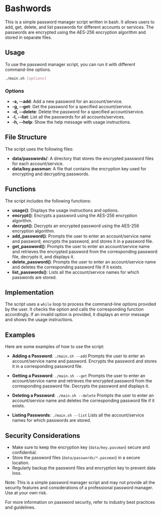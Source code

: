 # Bashwords

This is a simple password manager script written in bash. It allows users to add, get, delete, and list passwords for different accounts or services. The passwords are encrypted using the AES-256 encryption algorithm and stored in separate files.

## Usage

To use the password manager script, you can run it with different command-line options. 

```bash
./main.sh [options]
```

### Options

- **-a, --add**: Add a new password for an account/service.
- **-g, --get**: Get the password for a specified account/service.
- **-d, --delete**: Delete the password for a specified account/service.
- **-l, --list**: List all the passwords for all accounts/services.
- **-h, --help**: Show the help message with usage instructions.

## File Structure

The script uses the following files:

- **data/passwords/**: A directory that stores the encrypted password files for each account/service.
- **data/key.passman**: A file that contains the encryption key used for encrypting and decrypting passwords.

## Functions

The script includes the following functions:

- **usage()**: Displays the usage instructions and options.
- **encrypt()**: Encrypts a password using the AES-256 encryption algorithm.
- **decrypt()**: Decrypts an encrypted password using the AES-256 encryption algorithm.
- **add_password()**: Prompts the user to enter an account/service name and password, encrypts the password, and stores it in a password file.
- **get_password()**: Prompts the user to enter an account/service name and retrieves the encrypted password from the corresponding password file, decrypts it, and displays it.
- **delete_password()**: Prompts the user to enter an account/service name and deletes the corresponding password file if it exists.
- **list_passwords()**: Lists all the account/service names for which passwords are stored.

## Implementation

The script uses a `while` loop to process the command-line options provided by the user. It checks the option and calls the corresponding function accordingly. If an invalid option is provided, it displays an error message and shows the usage instructions.

## Examples

Here are some examples of how to use the script:

- **Adding a Password**: `./main.sh --add`
  Prompts the user to enter an account/service name and password. Encrypts the password and stores it in a corresponding password file.

- **Getting a Password**: `./main.sh --get`
  Prompts the user to enter an account/service name and retrieves the encrypted password from the corresponding password file. Decrypts the password and displays it.

- **Deleting a Password**: `./main.sh --delete`
  Prompts the user to enter an account/service name and deletes the corresponding password file if it exists.

- **Listing Passwords**: `./main.sh --list`
  Lists all the account/service names for which passwords are stored.

## Security Considerations

- Make sure to keep the encryption key (`data/key.passman`) secure and confidential.
- Store the password files (`data/passwords/*.passman`) in a secure location.
- Regularly backup the password files and encryption key to prevent data loss.

Note: This is a simple password manager script and may not provide all the security features and considerations of a professional password manager. Use at your own risk.

For more information on password security, refer to industry best practices and guidelines.
